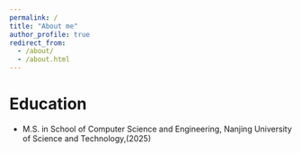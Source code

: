 ```yaml
---
permalink: /
title: "About me"
author_profile: true
redirect_from: 
  - /about/
  - /about.html
---
```

Education
=======
+ M.S. in School of Computer Science and Engineering, Nanjing University of Science and Technology,(2025)


